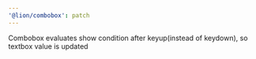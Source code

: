 ```yaml
---
'@lion/combobox': patch
---
```


Combobox evaluates show condition after keyup(instead of keydown), so textbox value is updated
